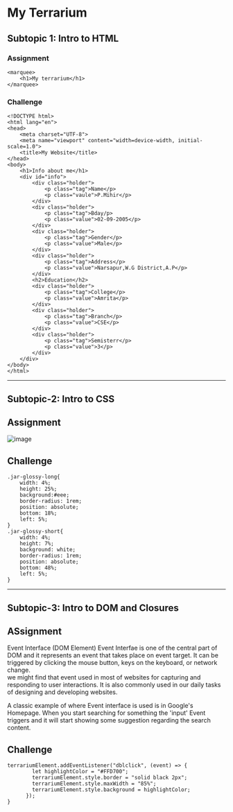 # My Terrarium
## Subtopic 1: Intro to HTML

### Assignment
```
<marquee>
	<h1>My terrarium</h1>
</marquee>
```
### Challenge
```
<!DOCTYPE html>
<html lang="en">
<head>
    <meta charset="UTF-8">
    <meta name="viewport" content="width=device-width, initial-scale=1.0">
    <title>My Website</title>
</head>
<body>
    <h1>Info about me</h1>
    <div id="info">
        <div class="holder">
            <p class="tag">Name</p>
            <p class="vaule">P.Mihir</p>
        </div>
        <div class="holder">
            <p class="tag">Bday/p>
            <p class="value">02-09-2005</p>
        </div>
        <div class="holder">
            <p class="tag">Gender</p>
            <p class="value">Male</p>
        </div>
        <div class="holder">
            <p class="tag">Address</p>
            <p class="value">Narsapur,W.G District,A.P</p>
        </div>
        <h2>Education</h2>
        <div class="holder">
            <p class="tag">College</p>
            <p class="value">Amrita</p>
        </div>
        <div class="holder">
            <p class="tag">Branch</p>
            <p class="value">CSE</p>
        </div>
        <div class="holder">
            <p class="tag">Semisterr</p>
            <p class="value">3</p>
        </div>
    </div>
</body>
</html>
```
---

## Subtopic-2: Intro to CSS
## Assignment
![image](https://github.com/user-attachments/assets/4e0672d3-a5a1-459a-9e2d-7b985df4a5d7)

## Challenge
```
.jar-glossy-long{
    width: 4%;
    height: 25%;
    background:#eee;
    border-radius: 1rem;
    position: absolute;
    bottom: 18%;
    left: 5%;
}
.jar-glossy-short{
    width: 4%;
    height: 7%;
    background: white;
    border-radius: 1rem;
    position: absolute;
    bottom: 48%;
    left: 5%;
}
```
---

## Subtopic-3: Intro to DOM and Closures
## ASsignment
Event Interface (DOM Element)
Event Interfae is one of the central part of DOM and it represents an event that takes place on event target. It can be triggered by clicking the mouse button, keys on the keyboard, or network change.  
we might find that event used in most of websites for capturing and responding to user interactions. It is also commonly used in our daily tasks of designing and developing websites.

A classic example of where Event interface is used is in Google's Homepage. When you start searching for something the 'input' Event triggers and it will start showing some suggestion regarding the search content.

## Challenge
```
terrariumElement.addEventListener("dblclick", (event) => {
        let highlightColor = "#FFD700";
        terrariumElement.style.border = "solid black 2px";
        terrariumElement.style.maxWidth = "85%";
        terrariumElement.style.background = highlightColor;
      });      
}
```
